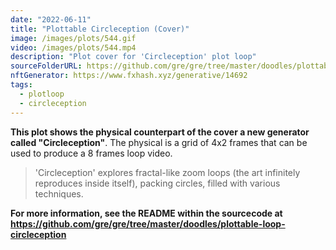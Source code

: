 ```yaml
---
date: "2022-06-11"
title: "Plottable Circleception (Cover)"
image: /images/plots/544.gif
video: /images/plots/544.mp4
description: "Plot cover for 'Circleception' plot loop"
sourceFolderURL: https://github.com/gre/gre/tree/master/doodles/plottable-loop-circleception
nftGenerator: https://www.fxhash.xyz/generative/14692
tags:
  - plotloop
  - circleception
---
```


**This plot shows the physical counterpart of the cover a new generator called "Circleception"**. The physical is a grid of 4x2 frames that can be used to produce a 8 frames loop video.

> 'Circleception' explores fractal-like zoom loops (the art infinitely reproduces inside itself), packing circles, filled with various techniques.

**For more information, see the README within the sourcecode at https://github.com/gre/gre/tree/master/doodles/plottable-loop-circleception**
